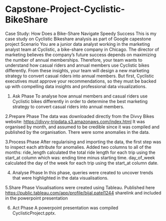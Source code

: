 # Capstone-Project-Cyclistic-BikeShare
Case Study: How Does a Bike-Share Navigate Speedy Success This is my case study on Cyclistic Bikeshare analysis as part of Google capestone project
Scenario You are a junior data analyst working in the marketing analyst team at Cyclistic, a bike-share company in Chicago. The director of marketing believes the company’s future success depends on maximizing the number of annual memberships. Therefore, your team wants to understand how casual riders and annual members use Cyclistic bikes differently. From these insights, your team will design a new marketing strategy to convert casual riders into annual members. But first, Cyclistic executives must approve your recommendations, so they must be backed up with compelling data insights and professional data visualizations.

1. Ask Phase
To analyse how annual members and casual riders use Cyclistic bikes differently in order to determine the best marketing strategy to convert casual riders into annual members.

2.Prepare Phase
The data was downloaded directly from the Divvy Bikes website: https://divvy-tripdata.s3.amazonaws.com/index.html
It was organised by month, and assumed to be credible since it was compiled and published by the organisation. There were some anomalies in the data.

3.Process Phase
After regularising and importing the data, the first step was to inspect each attribute for anomalies. Added two columns to all of the months:
ride_length calculated the total ride length for each trip using the start_at column which was: ending time minus starting time. 
day_of_week calculated the day of the week for each trip using the start_at column date. 

4. Analyse Phase
In this phase, queries were created to uncover trends that were highlighted in the data visualisations.

5.Share Phase
Visualisations were created using Tableau. Published here https://public.tableau.com/app/profile/bijal.patel1244 sharelink and included in the powerpoint presentation

6. Act Phase
A powerpoint presentation was compiled CyclisticProject.pptx.
